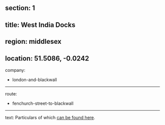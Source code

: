 section: 1
----
title: West India Docks
----
region: middlesex
----
location: 51.5086, -0.0242
----
company:
- london-and-blackwall
----
route:
- fenchurch-street-to-blackwall
----
text: Particulars of which [can be found here](/routes/london-bridge-to-herne-bay#west-india-docks).
